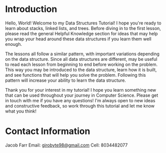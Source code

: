 # Introduction

Hello, World! Welcome to my Data Structures Tutorial! I hope you're ready to learn about stacks, linked lists, and trees. Before diving in to the first lesson, please read the general Helpful Knowledge section for ideas that may help you wrap your head around these data structures if you learn them well enough.

The lessons all follow a similar pattern, with important variations depending on the data structure. Since all data structures are different, may be useful to read each lesson from beginning to end before working on the problem. This way you may be introduced to the data structure, learn how it is built, and see functions that will help you solve the problem. Following this pattern will increase your ability to learn the data structure.

Thank you for your interest in my tutorial! I hope you learn something new that can be used throughout your journey in Computer Science. Please get in touch with me if you have any questions! I'm always open to new ideas and constructive feedback, so work through this tutorial and let me know what you think!

# Contact Information

Jacob Farr
Email: girobyte98@gmail.com
Cell: 8034482077
